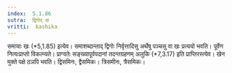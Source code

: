 ```yaml
---
index:  5.1.86
sutra:  द्विगोर् वा
vritti:  kashika 
---
```


समायाः खः (*5,1.85) इत्येव। समाशब्दान्ताद् द्विगोः निर्वृत्तादिसु अर्थेषु पञ्चसु वा खः प्रत्ययो भवति। पूर्वेण नित्यःप्राप्तो विकल्प्यते। प्राग्वतेः सङ्ख्यापूर्वपदानां तदन्तग्रहणम् अलुकि (*7,3.17) इति प्राप्तिरस्त्येव। खेन मुक्ते पक्षे ठञपि भवति। द्विसमिनः, द्वैसमिकः। त्रिसमीनः, त्रैसमिकः।

